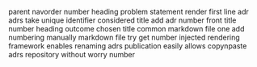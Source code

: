 parent navorder number heading problem statement render first line adr adrs take unique identifier considered title add adr number front title number heading outcome chosen title common markdown file one add numbering manually markdown file try get number injected rendering framework enables renaming adrs publication easily allows copynpaste adrs repository without worry number